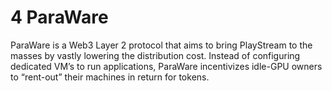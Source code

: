 # 4 ParaWare

ParaWare is a Web3 Layer 2 protocol that aims to bring PlayStream to the masses by vastly lowering the distribution cost. Instead of configuring dedicated VM’s to run applications, ParaWare incentivizes idle-GPU owners to “rent-out” their machines in return for tokens.
